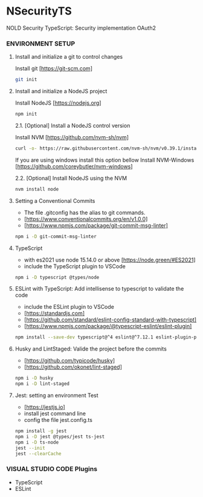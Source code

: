 # NSecurityTS
NOLD Security TypeScript: Security implementation OAuth2
 
### ENVIRONMENT SETUP

1. Install and initialize a git to control changes
        
    Install git [https://git-scm.com]

    ```bash
    git init
    ```

2. Install and initialize a NodeJS project

    Install NodeJS [https://nodejs.org]
    
    ```bash
    npm init
    ```
    
    2.1. [Optional] Install a NodeJS control version

    Install NVM [https://github.com/nvm-sh/nvm]
    
    ```bash
    curl -o- https://raw.githubusercontent.com/nvm-sh/nvm/v0.39.1/install.sh | bash
    ```

    If you are using windows install this option bellow
    Install NVM-Windows [https://github.com/coreybutler/nvm-windows]

    2.2. [Optional] Install NodeJS using the NVM
      
    ```bash
    nvm install node
    ```

3. Setting a Conventional Commits
    * The file .gitconfig has the alias to git commands.
    * [https://www.conventionalcommits.org/en/v1.0.0]
    * [https://www.npmjs.com/package/git-commit-msg-linter]

    ~~~bash
    npm i -D git-commit-msg-linter
    ~~~

4. TypeScript
    * with es2021 use node 15.14.0 or above
    [https://node.green/#ES2021]
    * include the TypeScript plugin to VSCode 

    ~~~bash
    npm i -D typescript @types/node
    ~~~

5. ESLint with TypeScript: Add intellisense to typescript to validate the code
    * include the ESLint plugin to VSCode 
    * [https://standardjs.com]
    * [https://github.com/standard/eslint-config-standard-with-typescript]
    * [https://www.npmjs.com/package/@typescript-eslint/eslint-plugin]
    
    ~~~bash
    npm install --save-dev typescript@^4 eslint@^7.12.1 eslint-plugin-promise@^5.0.0 eslint-plugin-import@^2.22.1 eslint-plugin-node@^11.1.0 @typescript-eslint/eslint-plugin@^4.0.1 eslint-config-standard-with-typescript@latest
    ~~~

6. Husky and LintStaged: Valide the project before the commits
    * [https://github.com/typicode/husky]
    * [https://github.com/okonet/lint-staged]
    
    ~~~bash
    npm i -D husky
    npm i -D lint-staged
    ~~~

7. Jest: setting an environment Test
    * [https://jestjs.io]
    * install jest command line
    * config the file jest.config.ts
    
    ~~~bash
    npm install -g jest
    npm i -D jest @types/jest ts-jest
    npm i -D ts-node
    jest --init
    jest --clearCache
    ~~~

### VISUAL STUDIO CODE Plugins
* TypeScript 
* ESLint

